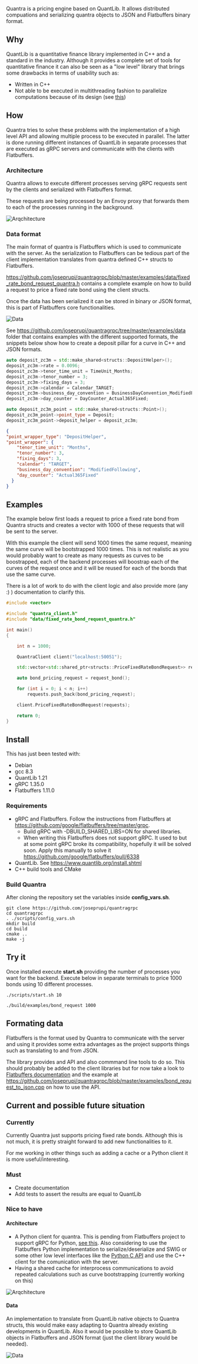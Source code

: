Quantra is a pricing engine based on QuantLib. It allows distributed compuations and serializing quantra objects to JSON and Flatbuffers binary format.

## Why

QuantLib is a quantitative finance library implemented in C++ and a standard in the industry. Although it provides a complete set of tools for quantitative finance it can also be seen as a "low level" library that brings some drawbacks in terms of usability such as:

* Written in C++
* Not able to be executed in multithreading fashion to parallelize computations because of its design (see [this](https://stackoverflow.com/questions/46934259/what-is-the-right-way-to-use-quantlib-from-multiple-threads))

## How

Quantra tries to solve these problems with the implementation of a high level API and allowing multiple process to be executed in parallel. The latter is done running different instances of QuantLib in separate processes that are executed as gRPC servers and communicate with the clients with Flatbuffers.

### Architecture

Quantra allows to execute different processes serving gRPC requests sent by the clients and serialized with Flatbuffers format.

These requests are being processed by an Envoy proxy that forwards them to each of the processes running in the background.

![Arqchitecture](docs/architecture.jpg?raw=true "Arqchitecture")

### Data format

The main format of quantra is Flatbuffers which is used to communicate with the server. As the serialization to Flatbuffers can be tedious part of the client implementation translates from quantra defined C++ structs to Flatbuffers. 

https://github.com/joseprupi/quantragrpc/blob/master/examples/data/fixed_rate_bond_request_quantra.h contains a complete example on how to build a request to price a fixed rate bond using the client structs. 

Once the data has been serialized it can be stored in binary or JSON format, this is part of Flatbuffers core functionalities.

![Data](docs/data.jpg?raw=true "Data")

See https://github.com/joseprupi/quantragrpc/tree/master/examples/data folder that contains examples with the different supported formats, the snippets below show how to create a deposit pillar for a curve in C++ and JSON formats.

```c++
auto deposit_zc3m = std::make_shared<structs::DepositHelper>();
deposit_zc3m->rate = 0.0096;
deposit_zc3m->tenor_time_unit = TimeUnit_Months;
deposit_zc3m->tenor_number = 3;
deposit_zc3m->fixing_days = 3;
deposit_zc3m->calendar = Calendar_TARGET;
deposit_zc3m->business_day_convention = BusinessDayConvention_ModifiedFollowing;
deposit_zc3m->day_counter = DayCounter_Actual365Fixed;

auto deposit_zc3m_point = std::make_shared<structs::Point>();
deposit_zc3m_point->point_type = Deposit;
deposit_zc3m_point->deposit_helper = deposit_zc3m;
```

``` json
{
"point_wrapper_type": "DepositHelper",
"point_wrapper": {
    "tenor_time_unit": "Months",
    "tenor_number": 3,
    "fixing_days": 3,
    "calendar": "TARGET",
    "business_day_convention": "ModifiedFollowing",
    "day_counter": "Actual365Fixed"
  }
}
```

## Examples

The example below first loads a request to price a fixed rate bond from Quantra structs and creates a vector with 1000 of these requests that will be sent to the server. 

With this example the client will send 1000 times the same request, meaning the same curve will be bootstrapped 1000 times. This is not realistic as you would probably want to create as many requests as curves to be boostrapped, each of the backend processes will boostrap each of the curves of the request once and it will be reused for each of the bonds that use the same curve.

There is a lot of work to do with the client logic and also provide more (any :) ) documentation to clarify this.

```c++
#include <vector>

#include "quantra_client.h"
#include "data/fixed_rate_bond_request_quantra.h"

int main()
{

    int n = 1000;

    QuantraClient client("localhost:50051");

    std::vector<std::shared_ptr<structs::PriceFixedRateBondRequest>> requests;

    auto bond_pricing_request = request_bond();

    for (int i = 0; i < n; i++)
        requests.push_back(bond_pricing_request);

    client.PriceFixedRateBondRequest(requests);

    return 0;
}
```
## Install

This has just been tested with:
* Debian
* gcc 8.3
* QuantLib 1.21
* gRPC 1.35.0
* Flatbuffers 1.11.0

### Requirements
* gRPC and Flatbuffers. Follow the instructions from Flatbuffers at https://github.com/google/flatbuffers/tree/master/grpc. 
  * Build gRPC with -DBUILD_SHARED_LIBS=ON for shared libraries.
  * When writing this Flatbuffers does not support gRPC. It used to but at some point gRPC broke its compatibility, hopefully it will be solved soon. Apply this manually to solve it https://github.com/google/flatbuffers/pull/6338 
* QuantLib. See https://www.quantlib.org/install.shtml
* C++ build tools and CMake

### Build Quantra

After cloning the repository set the variables inside **config_vars.sh**.

```console
git clone https://github.com/joseprupi/quantragrpc
cd quantragrpc
. ./scripts/config_vars.sh
mkdir build
cd build
cmake ..
make -j
```

## Try it

Once installed execute **start.sh** providing the number of processes you want for the backend. Execute below in separate terminals to price 1000 bonds using 10 different processes.

```console
./scripts/start.sh 10
```

```console
./build/examples/bond_request 1000
```



## Formating data

Flatbuffers is the format used by Quantra to communicate with the server and using it provides some extra advantages as the project supports things such as translating to and from JSON.

The library provides and API and also commmand line tools to do so. This should probably be added to the client libraries but for now take a look to [Flatbuffers documentation](https://google.github.io/flatbuffers/flatbuffers_guide_tutorial.html) and the example at https://github.com/joseprupi/quantragrpc/blob/master/examples/bond_request_to_json.cpp on how to use the API. 

## Current and possible future situation

### Currently

Currently Quantra just supports pricing fixed rate bonds. Although this is not much, it is pretty straight forward to add new functionalities to it.

For me working in other things such as adding a cache or a Python client it is more useful/interesting.

### Must

* Create documentation 
* Add tests to assert the results are equal to QuantLib

### Nice to have

#### Architecture

* A Python client for quantra. This is pending from Flatbuffers project to support gRPC for Python, [see this](https://github.com/google/flatbuffers/issues/4109). Also considering to use the Flatbuffers Python implementation to serialize/deserialize and SWIG or some other low level interfaces like the [Python C API](https://docs.python.org/3/c-api/) and use the C++ client for the comunication with the server.
* Having a shared cache for interprocess communications to avoid repeated calculations such as curve bootstrapping (currently working on this)

![Arqchitecture](docs/architecture2.jpg?raw=true "Arqchitecture")

#### Data

An implementation to translate from QuantLib native objects to Quantra structs, this would make easy adapting to Quantra already existing developments in QuantLib. Also it would be possible to store QuantLib objects in Flatbuffers and JSON format (just the client library would be needed).

![Data](docs/data3.jpg?raw=true "Data")

